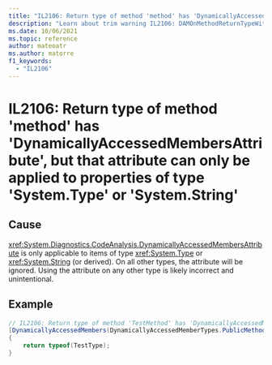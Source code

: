 ```yaml
---
title: "IL2106: Return type of method 'method' has 'DynamicallyAccessedMembersAttribute', but that attribute can only be applied to properties of type 'System.Type' or 'System.String'."
description: "Learn about trim warning IL2106: DAMOnMethodReturnTypeWithTypeOtherThanTypeOrString"
ms.date: 10/06/2021
ms.topic: reference
author: mateoatr
ms.author: matorre
f1_keywords:
  - "IL2106"
---
```

# IL2106: Return type of method 'method' has 'DynamicallyAccessedMembersAttribute', but that attribute can only be applied to properties of type 'System.Type' or 'System.String'

## Cause

<xref:System.Diagnostics.CodeAnalysis.DynamicallyAccessedMembersAttribute> is only applicable to items of type <xref:System.Type> or <xref:System.String> (or derived). On all other types, the attribute will be ignored. Using the attribute on any other type is likely incorrect and unintentional.

## Example

```C#
// IL2106: Return type of method 'TestMethod' has 'DynamicallyAccessedMembersAttribute', but that attribute can only be applied to properties of type 'System.Type' or 'System.String'
[DynamicallyAccessedMembers(DynamicallyAccessedMemberTypes.PublicMethods)] object TestMethod()
{
    return typeof(TestType);
}
```
